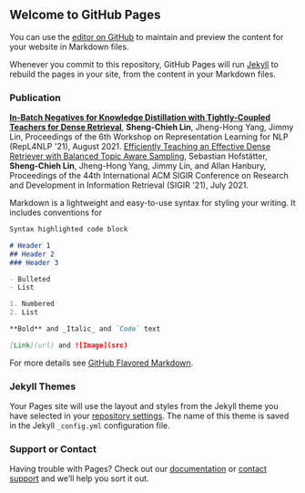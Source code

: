 ## Welcome to GitHub Pages

You can use the [editor on GitHub](https://github.com/jacklin64/my_profile/edit/gh-pages/index.md) to maintain and preview the content for your website in Markdown files.

Whenever you commit to this repository, GitHub Pages will run [Jekyll](https://jekyllrb.com/) to rebuild the pages in your site, from the content in your Markdown files.

### Publication
[**In-Batch Negatives for Knowledge Distillation with Tightly-Coupled Teachers for Dense Retrieval**](https://aclanthology.org/2021.repl4nlp-1.17/), **Sheng-Chieh Lin**, Jheng-Hong Yang, Jimmy Lin, Proceedings of the 6th Workshop on Representation Learning for NLP (RepL4NLP '21), August 2021.
[Efficiently Teaching an Effective Dense Retriever with Balanced Topic Aware Sampling](https://dl.acm.org/doi/10.1145/3404835.3462891), Sebastian Hofstätter, **Sheng-Chieh Lin**, Jheng-Hong Yang, Jimmy Lin, and Allan Hanbury, Proceedings of the 44th International ACM SIGIR Conference on Research and Development in Information Retrieval (SIGIR '21), July 2021.

Markdown is a lightweight and easy-to-use syntax for styling your writing. It includes conventions for

```markdown
Syntax highlighted code block

# Header 1
## Header 2
### Header 3

- Bulleted
- List

1. Numbered
2. List

**Bold** and _Italic_ and `Code` text

[Link](url) and ![Image](src)
```

For more details see [GitHub Flavored Markdown](https://guides.github.com/features/mastering-markdown/).

### Jekyll Themes

Your Pages site will use the layout and styles from the Jekyll theme you have selected in your [repository settings](https://github.com/jacklin64/my_profile/settings/pages). The name of this theme is saved in the Jekyll `_config.yml` configuration file.

### Support or Contact

Having trouble with Pages? Check out our [documentation](https://docs.github.com/categories/github-pages-basics/) or [contact support](https://support.github.com/contact) and we’ll help you sort it out.
